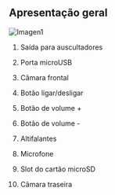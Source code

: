 ## Apresentação geral

![Imagen1](http://static.energysistem.com/images/manuals/42799/5a12aee791f05.jpg)

1.  Saída para auscultadores

2.  Porta microUSB

3. Câmara frontal

4. Botão ligar/desligar

5. Botão de volume +

6. Botão de volume -

7. Altifalantes

8. Microfone

9. Slot do cartão microSD

10. Câmara traseira

